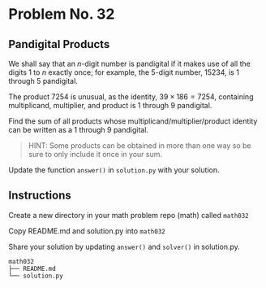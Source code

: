# Problem No. 32

## Pandigital Products

We shall say that an $n$-digit number is pandigital if it makes use of all the digits $1$ to $n$ exactly once; for example, the $5$-digit number, $15234$, is $1$ through $5$ pandigital.

The product $7254$ is unusual, as the identity, $39 \times 186 = 7254$, containing multiplicand, multiplier, and product is $1$ through $9$ pandigital.

Find the sum of all products whose multiplicand/multiplier/product identity can be written as a $1$ through $9$ pandigital.

> HINT: Some products can be obtained in more than one way so be sure to only include it once in your sum.

Update the function `answer()` in `solution.py` with your solution.

## Instructions

Create a new directory in your math problem repo (math) called `math032`

Copy README.md and solution.py into `math032`

Share your solution by updating `answer()` and `solver()` in solution.py.

```
math032
├── README.md
└── solution.py
``` 
